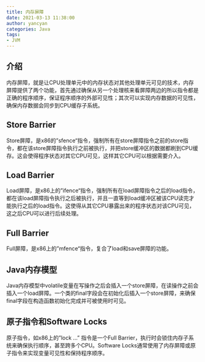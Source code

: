 ```yaml
---
title: 内存屏障
date: 2021-03-13 11:38:00
author: yancyan
categories: Java
tags:
- JVM
---
```


## 介绍
内存屏障，就是让CPU处理单元中的内存状态对其他处理单元可见的技术，内存屏障提供了两个功能，首先通过确保从另一个处理核来看屏障两边的所以指令都是正确的程序顺序，保证程序顺序的外部可见性；其次可以实现内存数据的可见性，确保内存数据会同步到CPU缓存子系统。

## Store Barrier
Store屏障，是x86的”sfence“指令，强制所有在store屏障指令之前的store指令，都在该store屏障指令执行之前被执行，并把store缓冲区的数据都刷到CPU缓存。这会使得程序状态对其它CPU可见，这样其它CPU可以根据需要介入。


## Load Barrier
Load屏障，是x86上的”ifence“指令，强制所有在load屏障指令之后的load指令，都在该load屏障指令执行之后被执行，并且一直等到load缓冲区被该CPU读完才能执行之后的load指令。这使得从其它CPU暴露出来的程序状态对该CPU可见，这之后CPU可以进行后续处理。

## Full Barrier
Full屏障，是x86上的”mfence“指令，复合了load和save屏障的功能。

## Java内存模型
Java内存模型中volatile变量在写操作之后会插入一个store屏障，在读操作之前会插入一个load屏障。一个类的final字段会在初始化后插入一个store屏障，来确保final字段在构造函数初始化完成并可被使用时可见。

## 原子指令和Software Locks
原子指令，如x86上的”lock …” 指令是一个Full Barrier，执行时会锁住内存子系统来确保执行顺序，甚至跨多个CPU。Software Locks通常使用了内存屏障或原子指令来实现变量可见性和保持程序顺序。
